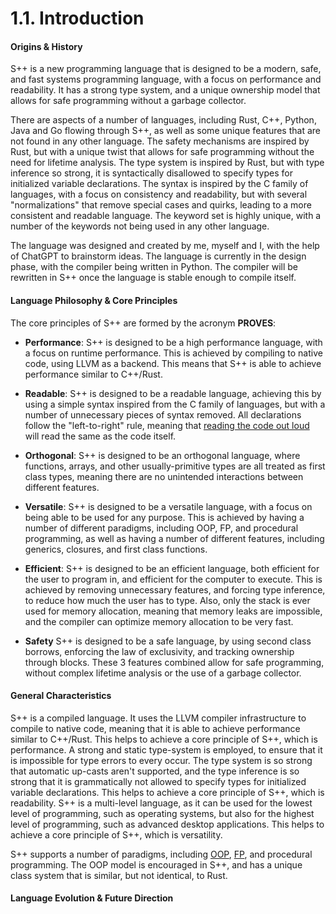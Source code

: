 # 1.1. Introduction

#### Origins & History
S++ is a new programming language that is designed to be a modern, safe, and fast systems programming language, with 
a focus on performance and readability. It has a strong type system, and a unique ownership model that allows for 
safe programming without a garbage collector.

There are aspects of a number of languages, including Rust, C++, Python, Java and Go flowing through S++, as well as
some unique features that are not found in any other language. The safety mechanisms are inspired by Rust, but with
a unique twist that allows for safe programming without the need for lifetime analysis. The type system is inspired
by Rust, but with type inference so strong, it is syntactically disallowed to specify types for initialized variable 
declarations. The syntax is inspired by the C family of languages, with a focus on consistency and readability, but 
with several "normalizations" that remove special cases and quirks, leading to a more consistent and readable 
language. The keyword set is highly unique, with a number of the keywords not being used in any other language.

The language was designed and created by me, myself and I, with the help of ChatGPT to brainstorm ideas. The language
is currently in the design phase, with the compiler being written in Python. The compiler will be rewritten in S++
once the language is stable enough to compile itself.


#### Language Philosophy & Core Principles
The core principles of S++ are formed by the acronym **PROVES**:
- **Performance**: S++ is designed to be a high performance language, with a focus on runtime performance. This is
  achieved by compiling to native code, using LLVM as a backend. This means that S++ is able to achieve performance
  similar to C++/Rust.

- **Readable**: S++ is designed to be a readable language, achieving this by using a simple syntax inspired from
  the C family of languages, but with a number of unnecessary pieces of syntax removed. All declarations follow the
  "left-to-right" rule, meaning that [reading the code out loud](2-1-Reading-Code.md) will read the same as the code
  itself.

- **Orthogonal**: S++ is designed to be an orthogonal language, where functions, arrays, and other
  usually-primitive types are all treated as first class types, meaning there are no unintended interactions between
  different features.

- **Versatile**: S++ is designed to be a versatile language, with a focus on being able to be used for any purpose.
  This is achieved by having a number of different paradigms, including OOP, FP, and procedural programming, as well
  as having a number of different features, including generics, closures, and first class functions.

- **Efficient**: S++ is designed to be an efficient language, both efficient for the user to program in, and
  efficient for the computer to execute. This is achieved by removing unnecessary features, and forcing type inference,
  to reduce how much the user has to type. Also, only the stack is ever used for memory allocation, meaning that
  memory leaks are impossible, and the compiler can optimize memory allocation to be very fast.

- **Safety** S++ is designed to be a safe language, by using second class borrows, enforcing the law of exclusivity,
  and tracking ownership through blocks. These 3 features combined allow for safe programming, without complex
  lifetime analysis or the use of a garbage collector.


#### General Characteristics
S++ is a compiled language. It uses the LLVM compiler infrastructure to compile to native code, meaning that it is
able to achieve performance similar to C++/Rust. This helps to achieve a core principle of S++, which is performance.
A strong and static type-system is employed, to ensure that it is impossible for type errors to every occur. The 
type system is so strong that automatic up-casts aren't supported, and the type inference is so strong that it is 
grammatically not allowed to specify types for initialized variable declarations. This helps to achieve a core
principle of S++, which is readability. S++ is a multi-level language, as it can be used for the lowest level of
programming, such as operating systems, but also for the highest level of programming, such as advanced desktop
applications. This helps to achieve a core principle of S++, which is versatility.

S++ supports a number of paradigms, including [OOP](10-Object-Oriented-Programming.md),
[FP](11-Async-Concurrency-Parallelism.md), and procedural programming. The OOP model is encouraged in S++, and has a 
unique class system that is similar, but not identical, to Rust.

#### Language Evolution & Future Direction
